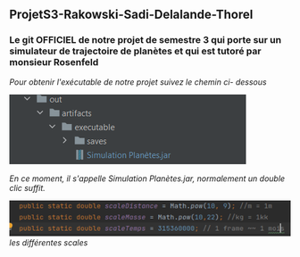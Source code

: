 ## ProjetS3-Rakowski-Sadi-Delalande-Thorel
<h3>Le git OFFICIEL de notre projet de semestre 3 qui porte sur un simulateur de trajectoire de planètes et qui est tutoré par monsieur Rosenfeld</h3>


*Pour obtenir l'exécutable de notre projet suivez le chemin ci- dessous*

![](src/main/resources/images/jar_path.png "le path")

*En ce moment, il s'appelle Simulation Planètes.jar, normalement un double clic suffit.*

![](src/main/resources/images/scale.png "le path")
*les différentes scales*